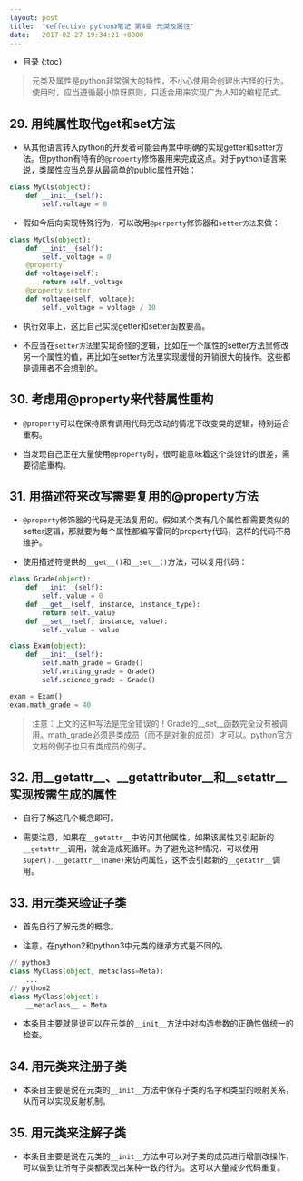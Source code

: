 ```yaml
---
layout: post
title:  "《effective python》笔记 第4章 元类及属性"
date:   2017-02-27 19:34:21 +0800
---
```


* 目录
{:toc}

> 元类及属性是python非常强大的特性，不小心使用会创建出古怪的行为。使用时，应当遵循最小惊讶原则，只适合用来实现广为人知的编程范式。

## 29. 用纯属性取代get和set方法

* 从其他语言转入python的开发者可能会再累中明确的实现getter和setter方法。但python有特有的`@property`修饰器用来完成这点。对于python语言来说，类属性应当总是从最简单的public属性开始：

```python
class MyCls(object):
    def __init__(self):
        self.voltage = 0
```

* 假如今后向实现特殊行为，可以改用`@perperty`修饰器和`setter方法`来做：

```python
class MyCls(object):
    def __init__(self):
        self._voltage = 0
    @property
    def voltage(self):
        return self._voltage
    @property.setter
    def voltage(self, voltage):
        self._voltage = voltage / 10
```

* 执行效率上，这比自己实现getter和setter函数要高。

* 不应当在`setter方法`里实现奇怪的逻辑，比如在一个属性的setter方法里修改另一个属性的值，再比如在setter方法里实现缓慢的开销很大的操作。这些都是调用者不会想到的。

## 30. 考虑用@property来代替属性重构

* `@property`可以在保持原有调用代码无改动的情况下改变类的逻辑，特别适合重构。

* 当发现自己正在大量使用`@property`时，很可能意味着这个类设计的很差，需要彻底重构。

## 31. 用描述符来改写需要复用的@property方法

* `@property`修饰器的代码是无法复用的。假如某个类有几个属性都需要类似的setter逻辑，那就要为每个属性都编写雷同的property代码，这样的代码不易维护。

* 使用描述符提供的`__get__()`和`__set__()`方法，可以复用代码：

```python
class Grade(object):
    def __init__(self):
        self._value = 0
    def __get__(self, instance, instance_type):
        return self._value
    def __set__(self, instance, value):
        self._value = value

class Exam(object):
    def __init__(self):
        self.math_grade = Grade()
        self.writing_grade = Grade()
        self.science_grade = Grade()

exam = Exam()
exam.math_grade = 40
```

> 注意：上文的这种写法是完全错误的！Grade的__set__函数完全没有被调用。math_grade必须是类成员（而不是对象的成员）才可以。python官方文档的例子也只有类成员的例子。

## 32. 用\_\_getattr\_\_、\_\_getattributer\_\_和\_\_setattr\_\_实现按需生成的属性

* 自行了解这几个概念即可。

* 需要注意，如果在`__getattr__`中访问其他属性，如果该属性又引起新的`__getattr__`调用，就会造成死循环。为了避免这种情况，可以使用`super().__getattr__(name)`来访问属性，这不会引起新的`__getattr__`调用。

## 33. 用元类来验证子类

* 首先自行了解元类的概念。

* 注意，在python2和python3中元类的继承方式是不同的。

```python
// python3
class MyClass(object, metaclass=Meta):
    ...
// python2
class MyClass(object):
    __metaclass__ = Meta
```

* 本条目主要就是说可以在元类的`__init__`方法中对构造参数的正确性做统一的检查。

## 34. 用元类来注册子类

* 本条目主要是说在元类的`__init__`方法中保存子类的名字和类型的映射关系，从而可以实现反射机制。

## 35. 用元类来注解子类

* 本条目主要是说在元类的`__init__`方法中可以对子类的成员进行增删改操作，可以做到让所有子类都表现出某种一致的行为。这可以大量减少代码重复。